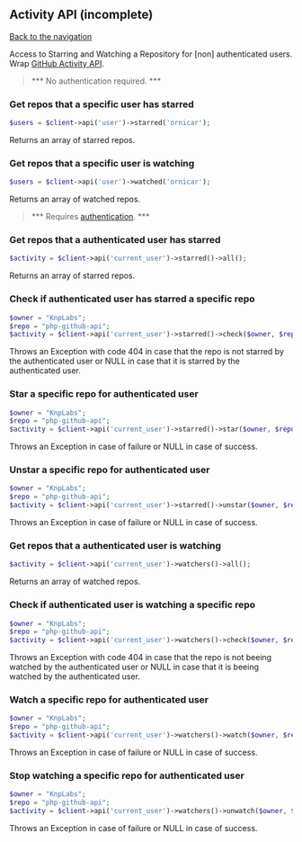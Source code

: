 ## Activity API (incomplete)
[Back to the navigation](index.md)

Access to Starring and Watching a Repository for [non] authenticated users.
Wrap [GitHub Activity API](https://developer.github.com/v3/activity/).

> *** No authentication required. ***

### Get repos that a specific user has starred

```php
$users = $client->api('user')->starred('ornicar');
```

Returns an array of starred repos.

### Get repos that a specific user is watching

```php
$users = $client->api('user')->watched('ornicar');
```

Returns an array of watched repos.

> *** Requires [authentication](security.md). ***

### Get repos that a authenticated user has starred

```php
$activity = $client->api('current_user')->starred()->all();
```
Returns an array of starred repos.

### Check if authenticated user has starred a specific repo

```php
$owner = "KnpLabs";
$repo = "php-github-api";
$activity = $client->api('current_user')->starred()->check($owner, $repo);
```
Throws an Exception with code 404 in case that the repo is not starred by the authenticated user or NULL in case that it is starred by the authenticated user.

### Star a specific repo for authenticated user

```php
$owner = "KnpLabs";
$repo = "php-github-api";
$activity = $client->api('current_user')->starred()->star($owner, $repo);
```
Throws an Exception in case of failure or NULL in case of success.

### Unstar a specific repo for authenticated user

```php
$owner = "KnpLabs";
$repo = "php-github-api";
$activity = $client->api('current_user')->starred()->unstar($owner, $repo);
```
Throws an Exception in case of failure or NULL in case of success.


### Get repos that a authenticated user is watching

```php
$activity = $client->api('current_user')->watchers()->all();
```
Returns an array of watched repos.

### Check if authenticated user is watching a specific repo

```php
$owner = "KnpLabs";
$repo = "php-github-api";
$activity = $client->api('current_user')->watchers()->check($owner, $repo);
```
Throws an Exception with code 404 in case that the repo is not beeing watched by the authenticated user or NULL in case that it is beeing watched by the authenticated user.

### Watch a specific repo for authenticated user

```php
$owner = "KnpLabs";
$repo = "php-github-api";
$activity = $client->api('current_user')->watchers()->watch($owner, $repo);
```
Throws an Exception in case of failure or NULL in case of success.

### Stop watching a specific repo for authenticated user

```php
$owner = "KnpLabs";
$repo = "php-github-api";
$activity = $client->api('current_user')->watchers()->unwatch($owner, $repo);
```
Throws an Exception in case of failure or NULL in case of success.